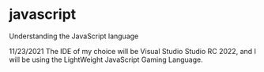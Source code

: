 # javascript
Understanding the JavaScript language


11/23/2021
The IDE of my choice will be Visual Studio Studio RC 2022, and I will be using the LightWeight JavaScript Gaming Language.

